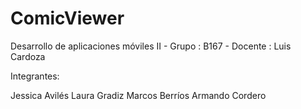 # ComicViewer
 
Desarrollo de aplicaciones móviles II - Grupo : B167 - Docente : Luis Cardoza

Integrantes:

Jessica Avilés
Laura Gradiz
Marcos Berríos
Armando Cordero
